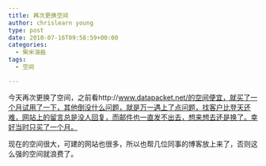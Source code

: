```yaml
---
title: 再次更换空间
author: chrislearn young
type: post
date: 2010-07-16T09:58:59+00:00
categories:
  - 柴米油盐
tags:
  - 空间

---
```

今天再次更换了空间，之前看http://www.datapacket.net/的空间便宜，就买了一个月试用了一下，其他倒没什么问题，就是万一遇上了点问题，找客户比登天还难，网站上的留言总是没人回复，而邮件也一直发不出去，想来想去还是换了。幸好当时只买了一个月。
  
现在的空间很大，可建的网站也很多，所以也帮几位同事的博客放上来了，否则这么强的空间就浪费了。